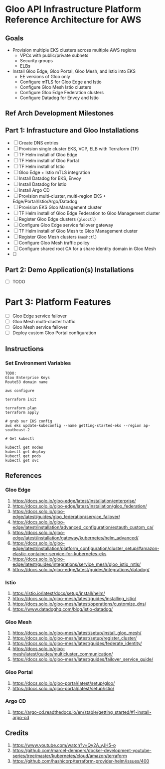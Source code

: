 # Gloo API Infrastructure Platform Reference Architecture for AWS

## Goals

* Provision multiple EKS clusters across multiple AWS regions
  * VPCs with public/private subnets
  * Security groups
  * ELBs
* Install Gloo Edge, Gloo Portal, Gloo Mesh, and Istio into EKS
  * EE versions of Gloo only
  * Configure mTLS for Gloo Edge and Istio
  * Configure Gloo Mesh Istio clusters
  * Configure Gloo Edge Federation clusters
  * Configure Datadog for Envoy and Istio

## Ref Arch Development Milestones

## Part 1: Infrastucture and Gloo Installations

- [ ] Create DNS entries
- [ ] Provision single cluster EKS, VCP, ELB with Terraform (TF)
- [ ] TF Helm install of Gloo Edge
- [ ] TF Helm install of Gloo Portal
- [ ] TF Helm install of Istio
- [ ] Gloo Edge + Istio mTLS integration
- [ ] Install Datadog for EKS, Envoy
- [ ] Install Datadog for Istio
- [ ] Install Argo CD
- [ ] Provision multi-cluster, multi-region EKS + Edge/Portal/Istio/Argo/Datadog
- [ ] Provision EKS Gloo Management cluster
- [ ] TF Helm install of Gloo Edge Federation to Gloo Management cluster
- [ ] Register Gloo Edge clusters (`glooctl`)
- [ ] Configure Gloo Edge service failover gateway
- [ ] TF Helm install of Gloo Mesh to Gloo Management cluster
- [ ] Register Gloo Mesh clusters (`meshctl`)
- [ ] Configure Gloo Mesh traffic policy
- [ ] Configure shared root CA for a share identity domain in Gloo Mesh
- [ ]


## Part 2: Demo Application(s) Installations

- [ ] TODO

# Part 3: Platform Features

- [ ] Gloo Edge service failover
- [ ] Gloo Mesh multi-cluster traffic
- [ ] Gloo Mesh service failover
- [ ] Deploy custom Gloo Portal configuration

## Instructions

### Set Environment Variables

```
TODO:
Gloo Enterprise Keys
Route53 domain name
```


```
aws configure
```


```
terraform init

terraform plan
terraform apply
```

```
# grab our EKS config
aws eks update-kubeconfig --name getting-started-eks --region ap-southeast-2

# Get kubectl

kubectl get nodes
kubectl get deploy
kubectl get pods
kubectl get svc
```

## References

### Gloo Edge

1. https://docs.solo.io/gloo-edge/latest/installation/enterprise/
1. https://docs.solo.io/gloo-edge/latest/installation/gloo_federation/
1. https://docs.solo.io/gloo-edge/latest/guides/gloo_federation/service_failover/
1. https://docs.solo.io/gloo-edge/latest/installation/advanced_configuration/extauth_custom_ca/
1. https://docs.solo.io/gloo-edge/latest/installation/gateway/kubernetes/helm_advanced/
1. https://docs.solo.io/gloo-edge/latest/installation/platform_configuration/cluster_setup/#amazon-elastic-container-service-for-kubernetes-eks
1. https://docs.solo.io/gloo-edge/latest/guides/integrations/service_mesh/gloo_istio_mtls/
1. https://docs.solo.io/gloo-edge/latest/guides/integrations/datadog/

### Istio

1. https://istio.io/latest/docs/setup/install/helm/
1. https://docs.solo.io/gloo-mesh/latest/guides/installing_istio/
1. https://docs.solo.io/gloo-mesh/latest/operations/customize_dns/
1. https://www.datadoghq.com/blog/istio-datadog/

### Gloo Mesh

1. https://docs.solo.io/gloo-mesh/latest/setup/install_gloo_mesh/
1. https://docs.solo.io/gloo-mesh/latest/setup/register_cluster/
1. https://docs.solo.io/gloo-mesh/latest/guides/federate_identity/
1. https://docs.solo.io/gloo-mesh/latest/guides/multicluster_communication/
1. https://docs.solo.io/gloo-mesh/latest/guides/failover_service_guide/


### Gloo Portal

1. https://docs.solo.io/gloo-portal/latest/setup/gloo/
1. https://docs.solo.io/gloo-portal/latest/setup/istio/

### Argo CD

1. https://argo-cd.readthedocs.io/en/stable/getting_started/#1-install-argo-cd


## Credits

1. https://www.youtube.com/watch?v=Qy2A_yJH5-o
1. https://github.com/marcel-dempers/docker-development-youtube-series/tree/master/kubernetes/cloud/amazon/terraform
1. https://github.com/hashicorp/terraform-provider-helm/issues/400
